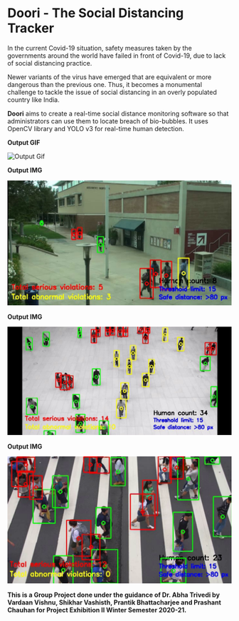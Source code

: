 # Doori - The Social Distancing Tracker 

In the current Covid-19 situation, safety measures taken by the governments around the world have failed in front of Covid-19, due to lack of social distancing practice.

Newer variants of the virus have emerged that are equivalent or more dangerous than the previous one. Thus, it becomes a monumental challenge to tackle the issue of social distancing in an overly populated country like India. 

__Doori__ aims to create a real-time social distance monitoring software so that administrators can use them to locate breach of bio-bubbles. It uses OpenCV library and YOLO v3 for real-time human detection.

__Output GIF__

![Output Gif](https://github.com/darthvardaan/Doori/blob/main/mylib/videos/output.gif)

__Output IMG__

![Output Img](https://github.com/darthvardaan/doori/blob/1962d96d34b660b791390dc0c2de708bfb60931f/mylib/videos/Screenshot%20(155).png)

__Output IMG__

![Output Img](https://github.com/darthvardaan/doori/blob/1962d96d34b660b791390dc0c2de708bfb60931f/mylib/videos/Screenshot%20(156).png)

__Output IMG__

![Output Img](https://github.com/darthvardaan/doori/blob/1962d96d34b660b791390dc0c2de708bfb60931f/mylib/videos/Screenshot%20(157).png)




__This is a Group Project done under the guidance of Dr. Abha Trivedi by Vardaan Vishnu, Shikhar Vashisth, Prantik Bhattacharjee and Prashant Chauhan for Project Exhibition II Winter Semester 2020-21.__  
